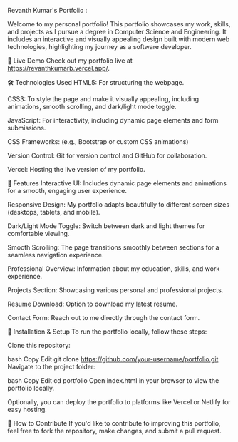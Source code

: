 Revanth Kumar's Portfolio :

Welcome to my personal portfolio! This portfolio showcases my work, skills, and projects as I pursue a degree in Computer Science and Engineering. It includes an interactive and visually appealing design built with modern web technologies, highlighting my journey as a software developer.

🚀 Live Demo
Check out my portfolio live at https://revanthkumarb.vercel.app/.

🛠️ Technologies Used
HTML5: For structuring the webpage.

CSS3: To style the page and make it visually appealing, including animations, smooth scrolling, and dark/light mode toggle.

JavaScript: For interactivity, including dynamic page elements and form submissions.

CSS Frameworks: (e.g., Bootstrap or custom CSS animations)

Version Control: Git for version control and GitHub for collaboration.

Vercel: Hosting the live version of my portfolio.

🌟 Features
Interactive UI: Includes dynamic page elements and animations for a smooth, engaging user experience.

Responsive Design: My portfolio adapts beautifully to different screen sizes (desktops, tablets, and mobile).

Dark/Light Mode Toggle: Switch between dark and light themes for comfortable viewing.

Smooth Scrolling: The page transitions smoothly between sections for a seamless navigation experience.

Professional Overview: Information about my education, skills, and work experience.

Projects Section: Showcasing various personal and professional projects.

Resume Download: Option to download my latest resume.

Contact Form: Reach out to me directly through the contact form.

📂 Installation & Setup
To run the portfolio locally, follow these steps:

Clone this repository:

bash
Copy
Edit
git clone https://github.com/your-username/portfolio.git
Navigate to the project folder:

bash
Copy
Edit
cd portfolio
Open index.html in your browser to view the portfolio locally.

Optionally, you can deploy the portfolio to platforms like Vercel or Netlify for easy hosting.

📝 How to Contribute
If you'd like to contribute to improving this portfolio, feel free to fork the repository, make changes, and submit a pull request.

